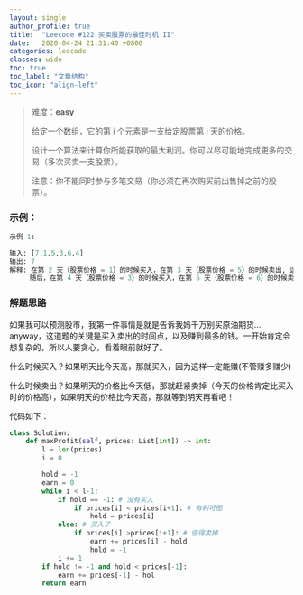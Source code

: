 ```yaml
---
layout: single
author_profile: true
title:  "Leecode #122 买卖股票的最佳时机 II"
date:   2020-04-24 21:31:40 +0800
categories: leecode
classes: wide
toc: true
toc_label: "文章结构"
toc_icon: "align-left"
---
```


> 难度：**easy**
>
> 给定一个数组，它的第 i 个元素是一支给定股票第 i 天的价格。
>
> 设计一个算法来计算你所能获取的最大利润。你可以尽可能地完成更多的交易（多次买卖一支股票）。
>
> 注意：你不能同时参与多笔交易（你必须在再次购买前出售掉之前的股票）。

### 示例：

```python
示例 1:

输入: [7,1,5,3,6,4]
输出: 7
解释: 在第 2 天（股票价格 = 1）的时候买入，在第 3 天（股票价格 = 5）的时候卖出, 这笔交易所能获得利润 = 5-1 = 4 。
     随后，在第 4 天（股票价格 = 3）的时候买入，在第 5 天（股票价格 = 6）的时候卖出, 这笔交易所能获得利润 = 6-3 = 3 。
```

### 解题思路

​	如果我可以预测股市，我第一件事情是就是告诉我妈千万别买原油期货…anyway，这道题的关键是买入卖出的时间点，以及赚到最多的钱。一开始肯定会想复杂的，所以人要贪心，看着眼前就好了。

什么时候买入？如果明天比今天高，那就买入，因为这样一定能赚(不管赚多赚少)

什么时候卖出？如果明天的价格比今天低，那就赶紧卖掉（今天的价格肯定比买入时的价格高），如果明天的价格比今天高，那就等到明天再看吧！

代码如下：

```python
class Solution:
    def maxProfit(self, prices: List[int]) -> int:
        l = len(prices)
        i = 0

        hold = -1
        earn = 0
        while i < l-1:
            if hold == -1: # 没有买入
                if prices[i] < prices[i+1]: # 有利可图
                    hold = prices[i]
            else: # 买入了
                if prices[i] >prices[i+1]: # 值得卖掉
                    earn += prices[i] - hold
                    hold = -1
            i += 1
        if hold != -1 and hold < prices[-1]:
            earn += prices[-1] - hol
        return earn

```

